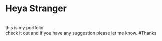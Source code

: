 <h1>Heya Stranger</h1> <br>
this is my portfolio <br>
check it out and if you have any suggestion please let me know.
#Thanks
